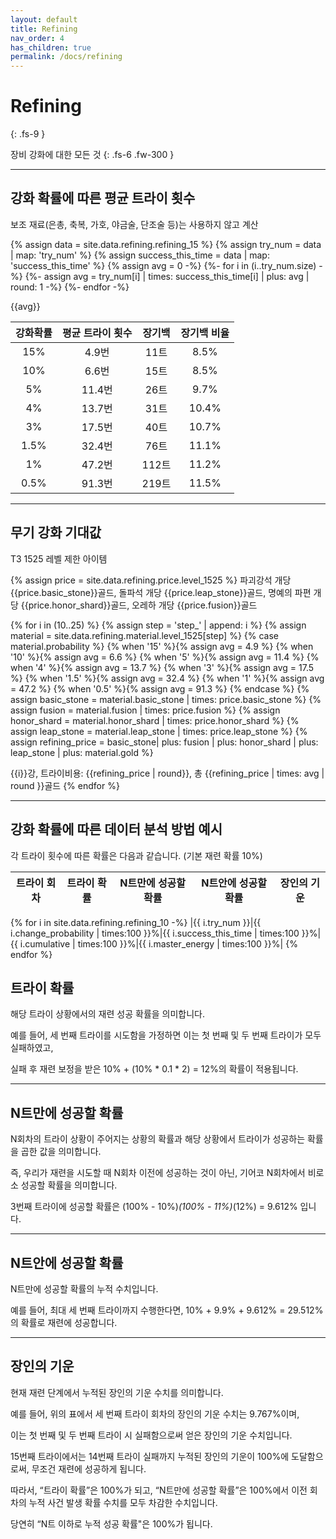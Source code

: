 ```yaml
---
layout: default
title: Refining
nav_order: 4
has_children: true
permalink: /docs/refining
---
```


# Refining
{: .fs-9 }

장비 강화에 대한 모든 것
{: .fs-6 .fw-300 }

---

## 강화 확률에 따른 평균 트라이 횟수
보조 재료(은총, 축복, 가호, 야금술, 단조술 등)는 사용하지 않고 계산

{% assign data = site.data.refining.refining_15 %}
{% assign try_num = data | map: 'try_num' %}
{% assign success_this_time = data | map: 'success_this_time' %}
{% assign avg = 0 -%}
{%- for i in (i..try_num.size) -%}
{%- assign avg = try_num[i] | times: success_this_time[i] | plus: avg | round: 1 -%}
{%- endfor -%}

{{avg}}

| 강화확률 | 평균 트라이 횟수 | 장기백 | 장기백 비율 |
| :-: | :-: | :-: | :-: |
| 15% | 4.9번 | 11트 | 8.5% |
| 10% | 6.6번 | 15트 | 8.5% |
| 5% | 11.4번 | 26트 | 9.7% |
| 4% | 13.7번 | 31트 | 10.4% |
| 3% | 17.5번 | 40트 | 10.7% |
| 1.5% | 32.4번 | 76트 | 11.1% |
| 1% | 47.2번 | 112트 | 11.2% |
| 0.5% | 91.3번 | 219트 | 11.5% |

---

## 무기 강화 기대값
T3 1525 레벨 제한 아이템

{% assign price = site.data.refining.price.level_1525 %}
파괴강석 개당 {{price.basic_stone}}골드, 돌파석 개당 {{price.leap_stone}}골드, 명예의 파편 개당 {{price.honor_shard}}골드, 오레하 개당 {{price.fusion}}골드

{% for i in (10..25) %}
{% assign step = 'step_' | append: i %}
{% assign material = site.data.refining.material.level_1525[step] %}
{% case material.probability %}
{% when '15' %}{% assign avg = 4.9 %}
{% when '10' %}{% assign avg = 6.6 %}
{% when '5' %}{% assign avg = 11.4 %}
{% when '4' %}{% assign avg = 13.7 %}
{% when '3' %}{% assign avg = 17.5 %}
{% when '1.5' %}{% assign avg = 32.4 %}
{% when '1' %}{% assign avg = 47.2 %}
{% when '0.5' %}{% assign avg = 91.3 %}
{% endcase %}
{% assign basic_stone = material.basic_stone | times: price.basic_stone %}
{% assign fusion = material.fusion | times: price.fusion %}
{% assign honor_shard = material.honor_shard | times: price.honor_shard %}
{% assign leap_stone = material.leap_stone | times: price.leap_stone %}
{% assign refining_price = basic_stone| plus: fusion | plus: honor_shard | plus: leap_stone | plus: material.gold %}

{{i}}강, 트라이비용: {{refining_price | round}}, 총 {{refining_price | times: avg | round }}골드
{% endfor %}

---

## 강화 확률에 따른 데이터 분석 방법 예시
각 트라이 횟수에 따른 확률은 다음과 같습니다. (기본 재련 확률 10%)

| 트라이 회차 | 트라이 확률 | N트만에 성공할 확률 | N트안에 성공할 확률 | 장인의 기운 |
|:-:|:-:|:-:|:-:|:-:|
{% for i in site.data.refining.refining_10 -%}
|{{ i.try_num }}|{{ i.change_probability | times:100 }}%|{{ i.success_this_time | times:100 }}%|{{ i.cumulative | times:100 }}%|{{ i.master_energy | times:100 }}%|
{% endfor %}

## 트라이 확률

해당 트라이 상황에서의 재련 성공 확률을 의미합니다.

예를 들어, 세 번째 트라이를 시도함을 가정하면 이는 첫 번째 및 두 번째 트라이가 모두 실패하였고,

실패 후 재련 보정을 받은 10% + (10% * 0.1 * 2) = 12%의 확률이 적용됩니다.

---

## N트만에 성공할 확률

N회차의 트라이 상황이 주어지는 상황의 확률과 해당 상황에서 트라이가 성공하는 확률을 곱한 값을 의미합니다.

즉, 우리가 재련을 시도할 때 N회차 이전에 성공하는 것이 아닌, 기어코 N회차에서 비로소 성공할 확률을 의미합니다.

3번째 트라이에 성공할 확률은 (100% - 10%)*(100% - 11%)*(12%) = 9.612% 입니다. 

---

## N트안에 성공할 확률

N트만에 성공할 확률의 누적 수치입니다.

예를 들어, 최대 세 번째 트라이까지 수행한다면, 10% + 9.9% + 9.612% = 29.512%의 확률로 재련에 성공합니다.

---

## 장인의 기운

현재 재련 단계에서 누적된 장인의 기운 수치를 의미합니다.

예를 들어, 위의 표에서 세 번째 트라이 회차의 장인의 기운 수치는 9.767%이며,

이는 첫 번째 및 두 번째 트라이 시 실패함으로써 얻은 장인의 기운 수치입니다.



15번째 트라이에서는 14번째 트라이 실패까지 누적된 장인의 기운이 100%에 도달함으로써, 무조건 재련에 성공하게 됩니다.

따라서, “트라이 확률”은 100%가 되고, “N트만에 성공할 확률”은 100%에서 이전 회차의 누적 사건 발생 확률 수치를 모두 차감한 수치입니다.

당연히 “N트 이하로 누적 성공 확률"은 100%가 됩니다.
